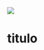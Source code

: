 <img src="https://drive.google.com/?usp=chrome_app#folders/0B0bM9YNF_RCETERaSmRPSnVWTWc" />
<h1>titulo</h1>
